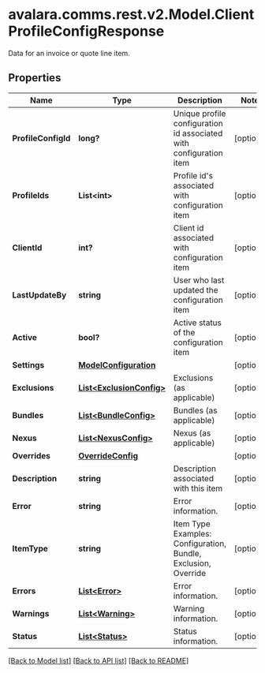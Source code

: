 # avalara.comms.rest.v2.Model.ClientProfileConfigResponse
Data for an invoice or quote line item.

## Properties

Name | Type | Description | Notes
------------ | ------------- | ------------- | -------------
**ProfileConfigId** | **long?** | Unique profile configuration id associated with configuration item | [optional] 
**ProfileIds** | **List&lt;int&gt;** | Profile id&#39;s associated with configuration item | [optional] 
**ClientId** | **int?** | Client id associated with configuration item | [optional] 
**LastUpdateBy** | **string** | User who last updated the configuration item | [optional] 
**Active** | **bool?** | Active status of the configuration item | [optional] 
**Settings** | [**ModelConfiguration**](ModelConfiguration.md) |  | [optional] 
**Exclusions** | [**List&lt;ExclusionConfig&gt;**](ExclusionConfig.md) | Exclusions (as applicable) | [optional] 
**Bundles** | [**List&lt;BundleConfig&gt;**](BundleConfig.md) | Bundles (as applicable) | [optional] 
**Nexus** | [**List&lt;NexusConfig&gt;**](NexusConfig.md) | Nexus (as applicable) | [optional] 
**Overrides** | [**OverrideConfig**](OverrideConfig.md) |  | [optional] 
**Description** | **string** | Description associated with this item | [optional] 
**Error** | **string** | Error information. | [optional] 
**ItemType** | **string** | Item Type  Examples:    Configuration, Bundle, Exclusion, Override | [optional] 
**Errors** | [**List&lt;Error&gt;**](Error.md) | Error information. | [optional] 
**Warnings** | [**List&lt;Warning&gt;**](Warning.md) | Warning information. | [optional] 
**Status** | [**List&lt;Status&gt;**](Status.md) | Status information. | [optional] 

[[Back to Model list]](../README.md#documentation-for-models) [[Back to API list]](../README.md#documentation-for-api-endpoints) [[Back to README]](../README.md)

